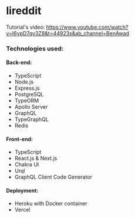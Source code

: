 # lireddit

Tutorial's video: https://www.youtube.com/watch?v=I6ypD7qv3Z8&t=44923s&ab_channel=BenAwad

### Technologies used:
#### Back-end:
- TypeScript
- Node.js
- Express.js
- PostgreSQL
- TypeORM
- Apollo Server
- GraphQL
- TypeGraphQL
- Redis

#### Front-end:
- TypeScript
- React.js & Next.js
- Chakra UI
- Urql
- GraphQL Client Code Generator

#### Deployment:
- Heroku with Docker container
- Vercel
